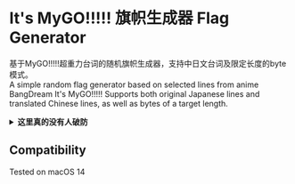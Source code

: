 # It's MyGO!!!!! 旗帜生成器 Flag Generator
基于MyGO!!!!!超重力台词的随机旗帜生成器，支持中日文台词及限定长度的byte模式。<br>
A simple random flag generator based on selected lines from anime BangDream It's MyGO!!!!! 
Supports both original Japanese lines and translated Chinese lines, as well as bytes of a target length. 

<details>
<summary><b>这里真的没有人破防</b></summary>
flag{何でよ 何で「春日影」やったの！}
</details>

## Compatibility
Tested on macOS 14

<!--flag{e381ade381a320e381a8e38282e3828ae38293}-->
